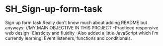 # SH_Sign-up-form-task
Sign up form task
Really don't know much about adding README but anyways:
//MY MAIN OBJECTIVE IN THIS PROJECT
-Practiced responsive web design 
-Elasticity and fluidity 
-Also added a little JavaScript which I'm currently learning: Event listeners, functions and conditionals.
